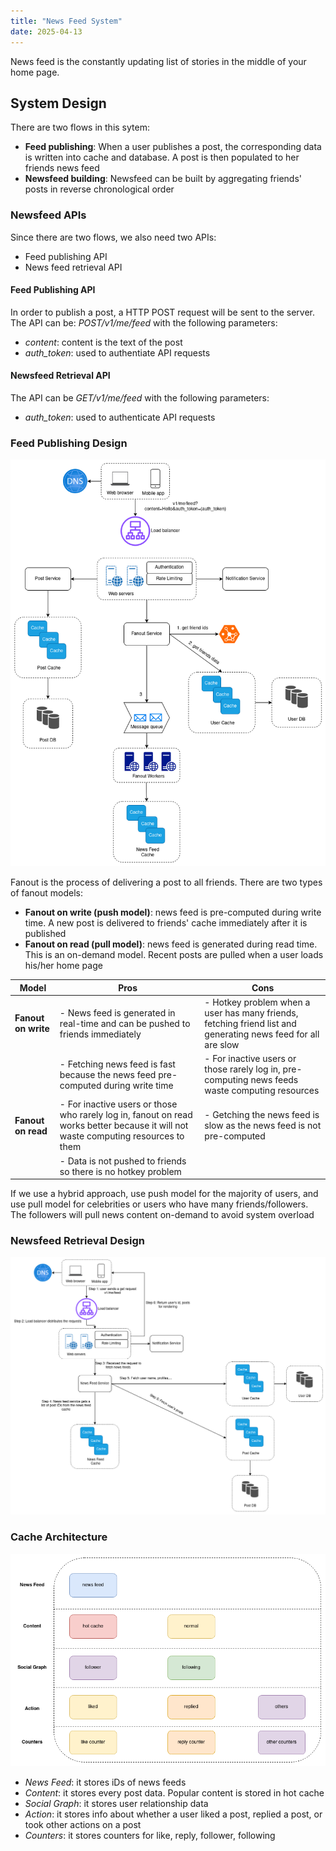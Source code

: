 ```yaml
---
title: "News Feed System"
date: 2025-04-13
---
```


News feed is the constantly updating list of stories in the middle of your home
page.

## System Design

There are two flows in this sytem:

- **Feed publishing**: When a user publishes a post, the corresponding data is
written into cache and database. A post is then populated to her friends news
feed
- **Newsfeed building**: Newsfeed can be built by aggregating friends' posts in
reverse chronological order

### Newsfeed APIs

Since there are two flows, we also need two APIs:

- Feed publishing API
- News feed retrieval API

#### Feed Publishing API

In order to publish a post, a HTTP POST request will be sent to the server. The
API can be: _POST/v1/me/feed_ with the following parameters:

- _content_: content is the text of the post
- _auth\_token_: used to authentiate API requests

#### Newsfeed Retrieval API

The API can be _GET/v1/me/feed_ with the following parameters:

- _auth\_token_: used to authenticate API requests

### Feed Publishing Design

![Feed Publishing](https://raw.githubusercontent.com/da0p/GithubPage/main/docs/assets/feed_publising.drawio.png)

Fanout is the process of delivering a post to all friends. There are two types
of fanout models:

- **Fanout on write (push model)**: news feed is pre-computed during write time. A new post
is delivered to friends' cache immediately after it is published
- **Fanout on read (pull model)**: news feed is generated during read time. This is an
on-demand model. Recent posts are pulled when a user loads his/her home page

| Model               | Pros                                                                                                                               | Cons                                                                                                          |
| ------------------- | ---------------------------------------------------------------------------------------------------------------------------------- | ------------------------------------------------------------------------------------------------------------- |
| **Fanout on write** | - News feed is generated in real-time and can be pushed to friends immediately                                                     | - Hotkey problem when a user has many friends, fetching friend list and generating news feed for all are slow |
|                     | - Fetching news feed is fast because the news feed pre-computed during write time                                                  | - For inactive users or those rarely log in, pre-computing news feeds waste computing resources               |
| **Fanout on read**  | - For inactive users or those who rarely log in, fanout on read works better because it will not waste computing resources to them | - Getching the news feed is slow as the news feed is not pre-computed                                         |
|                     | - Data is not pushed to friends so there is no hotkey problem                                                                      |                                                                                                               |

If we use a hybrid approach, use push model for the majority of users, and use
pull model for celebrities or users who have many friends/followers. The
followers will pull news content on-demand to avoid system overload

### Newsfeed Retrieval Design

![Feed Retrieval](https://raw.githubusercontent.com/da0p/GithubPage/main/docs/assets/feed_retrieval.drawio.png)

### Cache Architecture

![Cache Architecture](https://raw.githubusercontent.com/da0p/GithubPage/main/docs/assets/cache_architecture.drawio.png)

- _News Feed_: it stores iDs of news feeds
- _Content_: it stores every post data. Popular content is stored in hot cache
- _Social Graph_: it stores user relationship data
- _Action_: it stores info about whether a user liked a post, replied a post, or took other actions on a post
- _Counters_: it stores counters for like, reply, follower, following
